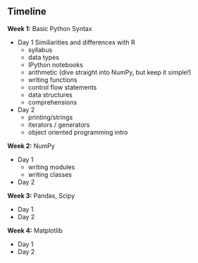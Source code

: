 Timeline
---

**Week 1:** Basic Python Syntax

+ Day 1
    Similiarities and differences with R
    + syllabus
    + data types
    + IPython notebooks
    + arithmetic (dive straight into NumPy, but keep it simple!)
    + writing functions
    + control flow statements
    + data structures
    + comprehensions
+ Day 2
    + printing/strings
    + iterators / generators
    + object oriented programming intro

**Week 2:** NumPy

+ Day 1
    + writing modules
    + writing classes
+ Day 2

**Week 3:** Pandas, Scipy

+ Day 1
+ Day 2

**Week 4:** Matplotlib

+ Day 1
+ Day 2
